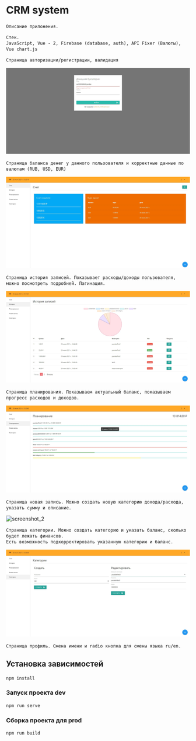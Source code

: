# CRM system 

```
Описание приложения.
```

```
Стек.
JavaScript, Vue - 2, Firebase (database, auth), API Fixer (Валюты), Vue chart.js
```
<!-- 1 -->
```
Страница авторизации/регистрации, валидация
```

![screenshot_1](preview-screen-shot/auth.jpg)


<!-- 2 -->
```
Страница баланса денег у данного пользователя и корректные данные по валютам (RUB, USD, EUR)
```
![screenshot_2](preview-screen-shot/main-page.jpg)


<!-- 3 -->
```
Страница история записей. Показывает расходы/доходы пользователя, можно посмотреть подробней. Пагинация.
```
![screenshot_2](preview-screen-shot/page-history.jpg)


<!-- 4 -->
```
Страница планирования. Показываем актуальный баланс, показываем прогресс расходов и доходов.
```
![screenshot_2](preview-screen-shot/planning-page.jpg)


<!-- 5 -->
```
Страница новая запись. Можно создать новую категорию дохода/расхода, указать сумму и описание.
```

![screenshot_2](preview-screen-shot/createPost-page.jpg)


<!-- 6 -->
```
Страница категории. Можно создать категорию и указать баланс, сколько будет лежать финансов.
Есть возможность подкорректировать указанную категорию и баланс.
```

![screenshot_2](preview-screen-shot/category-page.jpg)

<!-- 7 -->
```
Страница профиль. Смена имени и radio кнопка для смены языка ru/en.
```

<!-- не сделал еще -->
<!-- ![screenshot_2](preview-screen-shot/category-page.jpg) -->



## Установка зависимостей
```
npm install
```

### Запуск проекта dev
```
npm run serve
```

### Сборка проекта для prod
```
npm run build
```

<!-- https://fixer.io/quickstart  - для валюты АПИ до 1 000 запросов в месяц -->
<!-- дают ключ при регистрации -->

